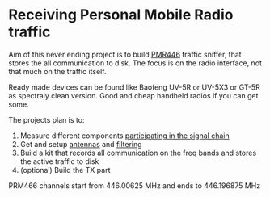 # Receiving Personal Mobile Radio traffic

Aim of this never ending project is to build [PMR446](https://en.wikipedia.org/wiki/PMR446) traffic sniffer, that stores
the all communication to disk. The focus is on the radio interface, not that much on the traffic itself.

Ready made devices can be found like
Baofeng UV-5R or UV-5X3 or GT-5R as spectraly clean version. Good and cheap handheld radios if you can get some.

The projects plan is to:
1. Measure different components [participating in the signal chain](./nanovna-measurements.ipynb)
2. Get and setup [antennas](https://www.rxtx.fi/paavalikko/sirio-so-437-n-uhf-antenni-430-450-mhz/p/503034/) and [filtering](https://www.mouser.fi/ProductDetail/ABRACON/AFS4460W02-TD01?qs=H8AWquzS%2FlPjLo7qRURdEw%3D%3D)
3. Build a kit that records all communication on the freq bands and stores the active traffic to disk
4. (optional) Build the TX part

PRM466 channels start from 446.00625 MHz  and ends to 446.196875 MHz
